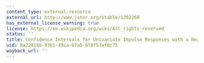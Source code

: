 ```yaml
---
content_type: external-resource
external_url: http://www.jstor.org/stable/1392268
has_external_license_warning: true
license: https://en.wikipedia.org/wiki/All_rights_reserved
status: ''
title: Confidence Intervals for Univariate Impulse Responses with a Near Unit Root
uid: 8a22818b-93b1-49ca-97a5-8f8f53af0c75
wayback_url: ''
---
```

